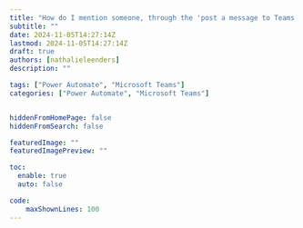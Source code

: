 ```yaml
---
title: "How do I mention someone, through the 'post a message to Teams' option in Power Automate?"
subtitle: ""
date: 2024-11-05T14:27:14Z
lastmod: 2024-11-05T14:27:14Z
draft: true
authors: [nathalieleenders]
description: ""

tags: ["Power Automate", "Microsoft Teams"]
categories: ["Power Automate", "Microsoft Teams"]


hiddenFromHomePage: false
hiddenFromSearch: false

featuredImage: ""
featuredImagePreview: ""

toc:
  enable: true
  auto: false

code:
    maxShownLines: 100
---
```



